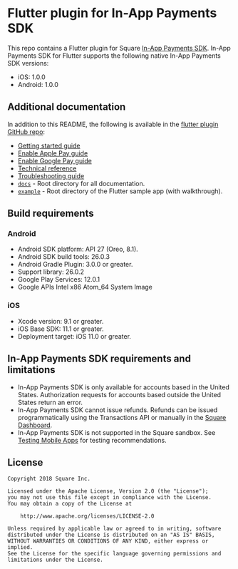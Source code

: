# Flutter plugin for In-App Payments SDK

This repo contains a Flutter plugin for Square [In-App Payments SDK]. In-App Payments SDK for
Flutter supports the following native In-App Payments SDK versions:

  * iOS: 1.0.0
  * Android: 1.0.0

## Additional documentation

In addition to this README, the following is available in the [flutter plugin GitHub repo]:

* [Getting started guide]
* [Enable Apple Pay guide]
* [Enable Google Pay guide]
* [Technical reference]
* [Troubleshooting guide]
* [`docs`] - Root directory for all documentation.
* [`example`] - Root directory of the Flutter sample app (with walkthrough).

## Build requirements

### Android

* Android SDK platform: API 27 (Oreo, 8.1).
* Android SDK build tools: 26.0.3
* Android Gradle Plugin: 3.0.0 or greater.
* Support library: 26.0.2
* Google Play Services: 12.0.1
* Google APIs Intel x86 Atom_64 System Image

### iOS

* Xcode version: 9.1 or greater.
* iOS Base SDK: 11.1 or greater.
* Deployment target: iOS 11.0 or greater.


## In-App Payments SDK requirements and limitations

* In-App Payments SDK is only available for accounts based in the United States.
  Authorization requests for accounts based outside the United States return an
  error.
* In-App Payments SDK cannot issue refunds. Refunds can be issued programmatically using
  the Transactions API or manually in the [Square Dashboard].
* In-App Payments SDK is not supported in the Square sandbox. See [Testing Mobile Apps]
  for testing recommendations.



## License

```
Copyright 2018 Square Inc.

Licensed under the Apache License, Version 2.0 (the "License");
you may not use this file except in compliance with the License.
You may obtain a copy of the License at

    http://www.apache.org/licenses/LICENSE-2.0

Unless required by applicable law or agreed to in writing, software
distributed under the License is distributed on an "AS IS" BASIS,
WITHOUT WARRANTIES OR CONDITIONS OF ANY KIND, either express or implied.
See the License for the specific language governing permissions and
limitations under the License.
```

[//]: # "Link anchor definitions"
[squareup.com/activate]: https://squareup.com/activate
[In-App Payments SDK]: https://docs.connect.squareup.com/payments/inapppayments/intro
[Square Dashboard]: https://squareup.com/dashboard/
[Testing Mobile Apps]: https://docs.connect.squareup.com/testing/mobile
[`docs`]: https://github.com/square/in-app-payments-flutter-plugin/tree/master/docs
[`example`]: https://github.com/square/in-app-payments-flutter-plugin/tree/master/example
[Getting started guide]: https://github.com/square/in-app-payments-flutter-plugin/blob/master/docs/get-started.md
[Enable Apple Pay guide]: https://github.com/square/in-app-payments-flutter-plugin/blob/master/docs/enable-applepay.md
[Enable Google Pay guide]: https://github.com/square/in-app-payments-flutter-plugin/blob/master/docs/enable-googlepay.md
[Technical reference]: https://github.com/square/in-app-payments-flutter-plugin/blob/master/docs/reference.md
[Troubleshooting guide]: https://github.com/square/in-app-payments-flutter-plugin/blob/master/docs/troubleshooting.md
[flutter plugin GitHub repo]: https://github.com/square/in-app-payments-flutter-plugin/tree/master
